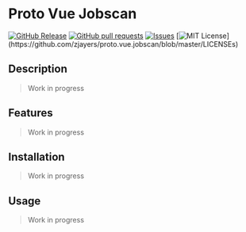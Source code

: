 # Proto Vue Jobscan
[![GitHub Release](https://img.shields.io/github/release/zjayers/proto.vue.jobscan.svg?style=flat)]()
[![GitHub pull requests](https://img.shields.io/github/issues-pr/zjayers/proto.vue.jobscan.svg?style=flat)]()
[![Issues](https://img.shields.io/github/issues-raw/zjayers/proto.vue.jobscan.svg?maxAge=25000)](https://github.com/zjayers/proto.vue.jobscan/issues)
[![MIT License](https://img.shields.io/apm/l/atomic-ui.svg?)](https://github.com/zjayers/proto.vue.jobscan/blob/master/LICENSEs)

## Description

> Work in progress

## Features

> Work in progress

## Installation

> Work in progress

## Usage

> Work in progress